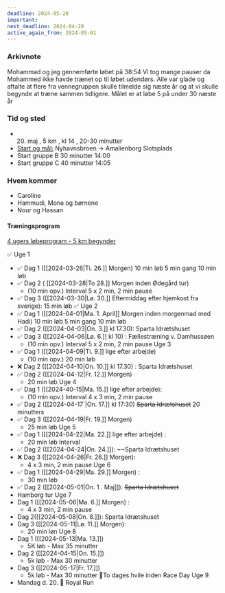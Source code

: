 ```yaml
---
deadline: 2024-05-20
important: 
next_deadline: 2024-04-29
active_again_from: 2024-05-01
---
```

### Arkivnote
Mohammad og jeg gennemførte løbet på 38:54
Vi tog mange pauser da Mohammed ikke havde trænet op til løbet udendørs. 
Alle var glade og aftalte at flere fra vennegruppen skulle tilmelde sig næste år og at vi skulle begynde at træne sammen tidligere. 
Målet er at løbe 5 på under 30 næste år 
### Tid og sted 
* 20. maj , 5 km , kl 14 , 20-30 minutter
* [ Start og mål:](https://www.royalrun.dk/vaertsbyer/kbhfrb/start-og-maalomraade-5-km)  Nyhavnsbroen ->  Amalienborg Slotsplads
* Start gruppe B 30 minutter 14:00
* Start gruppe C 40 minutter 14:05

### Hvem kommer 
- Caroline
- Hammudi, Mona og børnene
- Nour og Hassan 
#### Træningsprogram
[4 ugers løbeprogram - 5 km begynder](https://www.royalrun.dk/media/5926/43807_rr_traenop_loebeprogrammer_a4_printselv__08.pdf)

✅ Uge 1 
- ✅ Dag 1 ([[2024-03-26|Ti. 26.]] Morgen)
	10 min løb
	5 min gang
	10 min løb
- ✅ Dag 2 ( [[2024-03-28|To 28.]]  Morgen inden Ødegård tur)
	- (10 min opv.)  Interval 5 x 2 min, 2 min pause
- ✅ Dag 3 ([[2024-03-30|Lø. 30.]] Eftermiddag efter hjemkost fra sverige): 15 min løb
✅ Uge 2
- ✅ Dag 1 ([[2024-04-01|Ma. 1. April]] Morgen inden morgenmad med Hadi)
	10 min løb
	5 min gang
	10 min løb
- ✅ Dag 2 ([[2024-04-03|On. 3.]] kl 17.30): Sparta  Idrætshuset
- ✅ Dag 3 ([[2024-04-06|Lø. 6.]] kl 10) : Fællestræning v. Damhussøen
	- (10 min opv.) Interval 5 x 2 min, 2 min pause
Uge 3
- ✅ Dag 1 ([[2024-04-09|Ti. 9.]] lige efter arbejde)
	- (10 min opv.) 20 min løb
- ❌ Dag 2 ([[2024-04-10|On. 10.]] kl 17.30) : Sparta  Idrætshuset
- ✅ Dag 2 ([[2024-04-12|Fr. 12.]] Morgen)
	- 20 min løb 
Uge 4
- ✅ Dag 1 ([[2024-40-15|Ma. 15.]] lige efter arbejde):  
	- (10 min opv.) Interval 4 x 3 min, 2 min pause
- ✅ Dag 2 ([[2024-04-17´|On. 17.]] kl 17:30) ~~Sparta  Idrætshuset~~ 20 minutters 
- ✅ Dag 3 ([[2024-04-19|Fr. 19.]] Morgen) 
	- 25 min løb
Uge 5
- ✅ Dag 1 ([[2024-04-22|Ma. 22.]] lige efter arbejde) : 
	- 20 min løb Interval
- ✅ Dag 2 ([[2024-04-24|On. 24.]]): ~~Sparta  Idrætshuset 
- ❌ Dag 3 ([[2024-04-26|Fr. 26.]] Morgen):  
	- 4 x 3 min, 2 min pause
Uge 6 
- ✅ Dag 1 ([[2024-04-29|Ma. 29.]] Morgen) :
	- 30 min løb
- ✅ Dag 2 ([[2024-05-01|On. 1 . Maj]]): ~~Sparta  Idrætshuset~~
- Hamborg tur
Uge 7 
- Dag 1 ([[2024-05-06|Ma. 6.]] Morgen) :
	- 4 x 3 min, 2 min pause
- Dag 2([[2024-05-08|On. 8.]]): Sparta Idrætshuset
- Dag 3 ([[2024-05-11|Lø. 11.]] Morgen):
	- 20 min løn
Uge 8
- Dag 1 ([[2024-05-13|Ma. 13.]])
	- 5K løb - Max 35 minutter
- Dag 2 ([[2024-04-15|On. 15.]])
	- 5k løb  - Max 30 minutter
- Dag 3 ([[2024-05-17|Fr. 17.]])
	- 5k løb  - Max 30 minutter
🔔To dages hvile inden Race Day
Uge 9 
-  Mandag d. 20. 🏁 Royal Run 
